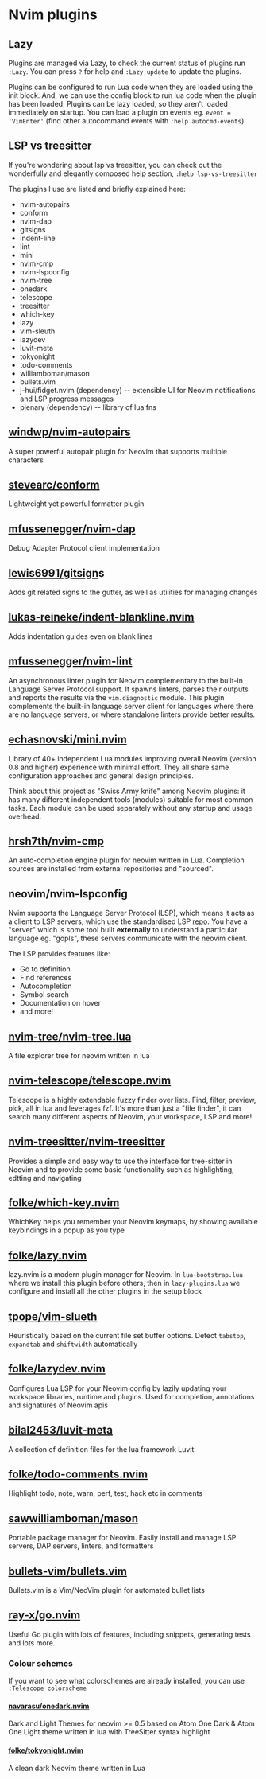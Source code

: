 # Nvim plugins

## Lazy

Plugins are managed via Lazy, to check the current status of plugins run `:Lazy`. You can press `?` for help and `:Lazy update` to update the plugins.

Plugins can be configured to run Lua code when they are loaded using the init block. And, we can use the config block to run lua code when the plugin has been loaded. Plugins can be lazy loaded, so they aren't loaded immediately on startup. You can load a plugin on events eg. `event = 'VimEnter'` (find other autocommand events with `:help autocmd-events`)

## LSP vs treesitter

If you're wondering about lsp vs treesitter, you can check out the wonderfully and elegantly composed help section, `:help lsp-vs-treesitter`

The plugins I use are listed and briefly explained here:

- nvim-autopairs
- conform
- nvim-dap
- gitsigns
- indent-line
- lint
- mini
- nvim-cmp
- nvim-lspconfig
- nvim-tree
- onedark
- telescope
- treesitter
- which-key
- lazy
- vim-sleuth
- lazydev
- luvit-meta
- tokyonight
- todo-comments
- williamboman/mason
- bullets.vim
- j-hui/fidget.nvim (dependency) -- extensible UI for Neovim notifications and LSP progress messages
- plenary (dependency) -- library of lua fns

## [windwp/nvim-autopairs](https://github.com/windwp/nvim-autopairs)

A super powerful autopair plugin for Neovim that supports multiple characters

## [stevearc/conform](https://github.com/stevearc/conform.nvim)

Lightweight yet powerful formatter plugin

## [mfussenegger/nvim-dap](https://github.com/mfussenegger/nvim-dap)

Debug Adapter Protocol client implementation

## [lewis6991/gitsign](https://github.com/lewis6991/gitsigns.nvim)s

Adds git related signs to the gutter, as well as utilities for managing changes

## [lukas-reineke/indent-blankline.nvim](https://github.com/lukas-reineke/indent-blankline.nvim)

Adds indentation guides even on blank lines

## [mfussenegger/nvim-lint](https://github.com/mfussenegger/nvim-lint)

An asynchronous linter plugin for Neovim complementary to the built-in Language Server Protocol support. It spawns linters, parses their outputs and reports the results via the `vim.diagnostic` module. This plugin complements the built-in language server client for languages where there are no language servers, or where standalone linters provide better results.

## [echasnovski/mini.nvim](https://github.com/echasnovski/mini.nvim)

Library of 40+ independent Lua modules improving overall Neovim (version 0.8 and higher) experience with minimal effort. They all share same configuration approaches and general design principles.

Think about this project as "Swiss Army knife" among Neovim plugins: it has many different independent tools (modules) suitable for most common tasks. Each module can be used separately without any startup and usage overhead.

## [hrsh7th/nvim-cmp](https://github.com/hrsh7th/nvim-cmp)

An auto-completion engine plugin for neovim written in Lua. Completion sources are installed from external repositories and "sourced".

## neovim/nvim-lspconfig

Nvim supports the Language Server Protocol (LSP), which means it acts as a client to LSP servers, which use the standardised LSP [repo](https://microsoft.github.io/language-server-protocol). You have a "server" which is some tool built **externally** to understand a particular language eg. "gopls", these servers communicate with the neovim client.

The LSP provides features like:

- Go to definition
- Find references
- Autocompletion
- Symbol search
- Documentation on hover
- and more!

## [nvim-tree/nvim-tree.lua](https://github.com/nvim-tree/nvim-tree.lua)

A file explorer tree for neovim written in lua

## [nvim-telescope/telescope.nvim](https://github.com/nvim-telescope/telescope.nvim)

Telescope is a highly extendable fuzzy finder over lists. Find, filter, preview, pick, all in lua and leverages fzf. It's more than just a "file finder", it can search many different aspects of Neovim, your workspace, LSP and more!

## [nvim-treesitter/nvim-treesitter](https://github.com/nvim-treesitter/nvim-treesitter)

Provides a simple and easy way to use the interface for tree-sitter in Neovim and to provide some basic functionality such as highlighting, edtting and navigating

## [folke/which-key.nvim](https://github.com/folke/which-key.nvim)

WhichKey helps you remember your Neovim keymaps, by showing available keybindings in a popup as you type

## [folke/lazy.nvim](https://github.com/folke/lazy.nvim)

lazy.nvim is a modern plugin manager for Neovim. In `lua-bootstrap.lua` where we install this plugin before others, then in `lazy-plugins.lua` we configure and install all the other plugins in the setup block

## [tpope/vim-slueth](https://github.com/tpope/vim-sleuth)

 Heuristically based on the current file set buffer options. Detect `tabstop`, `expandtab` and `shiftwidth` automatically

## [folke/lazydev.nvim](https://github.com/folke/lazydev.nvim)

Configures Lua LSP for your Neovim config by lazily updating your workspace libraries, runtime and plugins. Used for completion, annotations and signatures of Neovim apis

## [bilal2453/luvit-meta](https://github.com/Bilal2453/luvit-meta)

A collection of definition files for the lua framework Luvit

## [folke/todo-comments.nvim](https://github.com/folke/todo-comments.nvim)

Highlight todo, note, warn, perf, test, hack etc in comments

## [sawwilliamboman/mason](https://github.com/williamboman/mason.nvim)

Portable package manager for Neovim. Easily install and manage LSP servers, DAP servers, linters, and formatters

## [bullets-vim/bullets.vim](https://github.com/bullets-vim/bullets.vim)

Bullets.vim is a Vim/NeoVim plugin for automated bullet lists

## [ray-x/go.nvim](https://github.com/ray-x/go.nvim)

Useful Go plugin with lots of features, including snippets, generating tests and lots more.

### Colour schemes

If you want to see what colorschemes are already installed, you can use `:Telescope colorscheme`

#### [navarasu/onedark.nvim](https://github.com/navarasu/onedark.nvim)

Dark and Light Themes for neovim >= 0.5 based on Atom One Dark & Atom One Light theme written in lua with TreeSitter syntax highlight

#### [folke/tokyonight.nvim](https://github.com/folke/tokyonight.nvim)

A clean dark Neovim theme written in Lua
